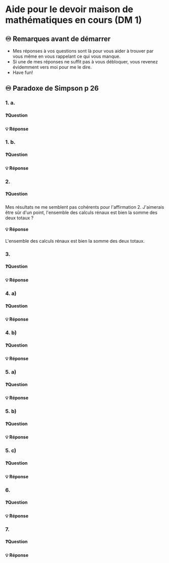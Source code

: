 # Aide pour le devoir maison de mathématiques en cours (DM 1)
## ♾️ Remarques avant de démarrer
- Mes réponses à vos questions sont là pour vous aider à trouver par vous même en vous rappelant ce qui vous manque.
- Si une de mes réponses ne suffit pas à vous débloquer, vous revenez évidemment vers moi pour me le dire.
- Have fun!

## ♾️ Paradoxe de Simpson p 26

### 1. a.
#### ❓Question

####  💡 Réponse

### 1. b.
#### ❓Question

####  💡 Réponse

### 2.
#### ❓Question
Mes résultats ne me semblent pas cohérents pour l'affirmation 2. J'aimerais être sûr d'un point, l'ensemble des calculs rénaux est bien la somme des deux totaux ?
####  💡 Réponse
L'ensemble des calculs rénaux est bien la somme des deux totaux.

### 3.
#### ❓Question

####  💡 Réponse

### 4. a)
#### ❓Question
####  💡 Réponse

### 4. b)
#### ❓Question

####  💡 Réponse

### 5. a)
#### ❓Question

####  💡 Réponse

### 5. b)
#### ❓Question

####  💡 Réponse

### 5. c)
#### ❓Question

####  💡 Réponse

### 6.
#### ❓Question

####  💡 Réponse

### 7.
#### ❓Question

####  💡 Réponse


